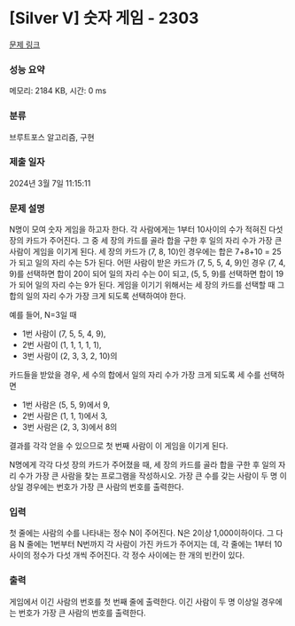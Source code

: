 # [Silver V] 숫자 게임 - 2303 

[문제 링크](https://www.acmicpc.net/problem/2303) 

### 성능 요약

메모리: 2184 KB, 시간: 0 ms

### 분류

브루트포스 알고리즘, 구현

### 제출 일자

2024년 3월 7일 11:15:11

### 문제 설명

<p>N명이 모여 숫자 게임을 하고자 한다. 각 사람에게는 1부터 10사이의 수가 적혀진 다섯 장의 카드가 주어진다. 그 중 세 장의 카드를 골라 합을 구한 후 일의 자리 수가 가장 큰 사람이 게임을 이기게 된다. 세 장의 카드가 (7, 8, 10)인 경우에는 합은 7+8+10 = 25가 되고 일의 자리 수는 5가 된다. 어떤 사람이 받은 카드가 (7, 5, 5, 4, 9)인 경우 (7, 4, 9)를 선택하면 합이 20이 되어 일의 자리 수는 0이 되고, (5, 5, 9)를 선택하면 합이 19가 되어 일의 자리 수는 9가 된다. 게임을 이기기 위해서는 세 장의 카드를 선택할 때 그 합의 일의 자리 수가 가장 크게 되도록 선택하여야 한다.</p>

<p>예를 들어, N=3일 때</p>

<ul>
	<li>1번 사람이 (7, 5, 5, 4, 9),</li>
	<li>2번 사람이 (1, 1, 1, 1, 1),</li>
	<li>3번 사람이 (2, 3, 3, 2, 10)의 </li>
</ul>

<p>카드들을 받았을 경우, 세 수의 합에서 일의 자리 수가 가장 크게 되도록 세 수를 선택하면</p>

<ul>
	<li>1번 사람은 (5, 5, 9)에서 9,</li>
	<li>2번 사람은 (1, 1, 1)에서 3,</li>
	<li>3번 사람은 (2, 3, 3)에서 8의</li>
</ul>

<p>결과를 각각 얻을 수 있으므로 첫 번째 사람이 이 게임을 이기게 된다.</p>

<p>N명에게 각각 다섯 장의 카드가 주어졌을 때, 세 장의 카드를 골라 합을 구한 후 일의 자리 수가 가장 큰 사람을 찾는 프로그램을 작성하시오. 가장 큰 수를 갖는 사람이 두 명 이상일 경우에는 번호가 가장 큰 사람의 번호를 출력한다.</p>

### 입력 

 <p>첫 줄에는 사람의 수를 나타내는 정수 N이 주어진다. N은 2이상 1,000이하이다. 그 다음 N 줄에는 1번부터 N번까지 각 사람이 가진 카드가 주어지는 데, 각 줄에는 1부터 10사이의 정수가 다섯 개씩 주어진다. 각 정수 사이에는 한 개의 빈칸이 있다.</p>

### 출력 

 <p>게임에서 이긴 사람의 번호를 첫 번째 줄에 출력한다. 이긴 사람이 두 명 이상일 경우에는 번호가 가장 큰 사람의 번호를 출력한다.</p>

